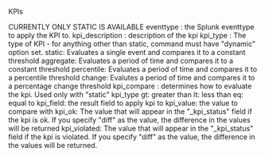 KPIs

CURRENTLY ONLY STATIC IS AVAILABLE
eventtype : the Splunk eventtype to apply the KPI to.
kpi_description : description of the kpi
kpi_type : The type of KPI - for anything other than static, command must have "dynamic" option set.
	static: Evaluates a single event and compares it to a constant threshold
	aggregate: Evaluates a period of time and compares it to a constant threshold
	percentile: Evaluates a period of time and compares it to a percentile threshold 
	change: Evalutes a period of time and compares it to a percentage change threshold
kpi_compare : determines how to evaluate the kpi. Used only with "static" kpi_type
	gt: greater than
	lt: less than
	eq: equal to
kpi_field: the result field to apply kpi to
kpi_value: the value to compare with
kpi_ok: The value that will appear in the "<fieldname>_kpi_status" field if the kpi is ok. If you specify "diff" as the value, the difference in the values will be returned
kpi_violated: The value that will appear in the "<fieldname>_kpi_status" field if the kpi is violated. If you specify "diff" as the value, the difference in the values will be returned.